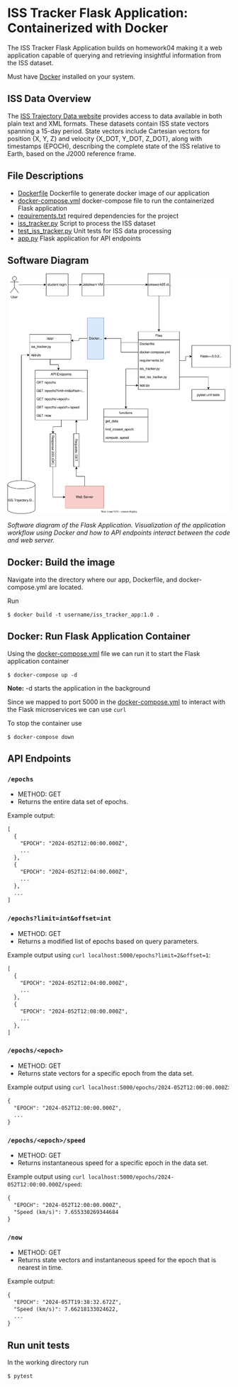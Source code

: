 # ISS Tracker Flask Application: Containerized with Docker
The ISS Tracker Flask Application builds on homework04 making it a web application capable of querying and retrieving insightful information from the ISS dataset.

Must have [Docker](https://docs.docker.com/get-docker/) installed on your system.

## ISS Data Overview
The [ISS Trajectory Data website](https://spotthestation.nasa.gov/trajectory_data.cfm) provides access to data available in both plain text and XML formats. These datasets contain ISS state vectors spanning a 15-day period. State vectors include Cartesian vectors for position {X, Y, Z} and velocity {X_DOT, Y_DOT, Z_DOT}, along with timestamps (EPOCH), describing the complete state of the ISS relative to Earth, based on the J2000 reference frame.

## File Descriptions
- [Dockerfile](Dockerfile) Dockerfile to generate docker image of our application
- [docker-compose.yml](docker-compose.yml) docker-compose file to run the containerized Flask application
- [requirements.txt](requirements.txt) required dependencies for the project
- [iss_tracker.py](iss_tracker.py) Script to process the ISS dataset
- [test_iss_tracker.py](test_iss_tracker.py) Unit tests for ISS data processing
- [app.py](app.py) Flask application for API endpoints

## Software Diagram
![image](hw5_software_diagram.svg)

*Software diagram of the Flask Application. Visualization of the application workflow using Docker and how to API endpoints interact between the code and web server.*

## Docker: Build the image
Navigate into the directory where our app, Dockerfile, and docker-compose.yml are located.

Run 
~~~
$ docker build -t username/iss_tracker_app:1.0 .
~~~

## Docker: Run Flask Application Container
Using the [docker-compose.yml](docker-compose.yml) file we can run it to start the Flask application container
~~~
$ docker-compose up -d
~~~
**Note:** -d starts the application in the background

Since we mapped to port 5000 in the [docker-compose.yml](docker-compose.yml) to interact with the Flask microservices we can use `curl`

To stop the container use
~~~
$ docker-compose down
~~~
## API Endpoints

### `/epochs`
- METHOD: GET
- Returns the entire data set of epochs.

Example output:
~~~
[
  {
    "EPOCH": "2024-052T12:00:00.000Z",
    ...
  },
  {
    "EPOCH": "2024-052T12:04:00.000Z",
    ...
  },
  ...
]
~~~
### `/epochs?limit=int&offset=int`
- METHOD: GET
- Returns a modified list of epochs based on query parameters.

Example output using `curl localhost:5000/epochs?limit=2&offset=1`:
~~~
[
  {
    "EPOCH": "2024-052T12:04:00.000Z",
    ...
  },
  {
    "EPOCH": "2024-052T12:08:00.000Z",
    ...
  },
]
~~~
### `/epochs/<epoch>`
- METHOD: GET
- Returns state vectors for a specific epoch from the data set.

Example output using `curl localhost:5000/epochs/2024-052T12:00:00.000Z`:
~~~
{
  "EPOCH": "2024-052T12:00:00.000Z",
  ...
}
~~~
### `/epochs/<epoch>/speed`
- METHOD: GET
- Returns instantaneous speed for a specific epoch in the data set.

Example output using `curl localhost:5000/epochs/2024-052T12:00:00.000Z/speed`:
~~~
{
  "EPOCH": "2024-052T12:00:00.000Z",
  "Speed (km/s)": 7.655330269344684
}
~~~
### `/now`
- METHOD: GET
- Returns state vectors and instantaneous speed for the epoch that is nearest in time.

Example output:
~~~
{
  "EPOCH": "2024-057T19:38:32.672Z",
  "Speed (km/s)": 7.66218133024622,
  ...
}
~~~
## Run unit tests
In the working directory run
~~~
$ pytest
~~~
